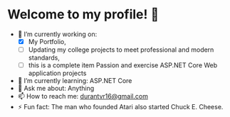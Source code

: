 # Welcome to my profile! 👋

- 🔭 I’m currently working on: 
  - [x] My Portfolio, 
  - [ ] Updating my college projects to meet professional and modern standards, 
  - [ ] this is a complete item Passion and exercise ASP.NET Core Web application projects
- 🌱 I’m currently learning: ASP.NET Core
- 💬 Ask me about: Anything
- 📫 How to reach me: durantvr16@gmail.com
- ⚡ Fun fact: The man who founded Atari also started Chuck E. Cheese.
